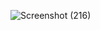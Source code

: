 ![Screenshot (216)](https://user-images.githubusercontent.com/100953845/163418348-274019ef-5ebb-4b34-a2f7-710ed3587a64.png)
